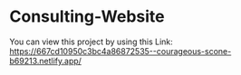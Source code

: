 # Consulting-Website
You can view this project by using this Link: https://667cd10950c3bc4a86872535--courageous-scone-b69213.netlify.app/
